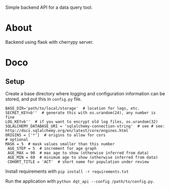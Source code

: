 Simple backend API for a data query tool.

# About #
Backend using flask with cherrypy server.

# Doco #
## Setup ##
Create a base directory where logging and configuration information can be stored, and put this in `config.py` file.


    BASE_DIR='path/to/local/storage'  # location for logs, etc.
    SECRET_KEY=b''  # generate this with os.urandom(24), any number is fine
    LOG_KEY=b''  # if you want to encrypt old log files, os.urandom(32)
    SQLALCHEMY_DATABASE_URI = 'sqlalchemy-connection-string'  # see # see: http://docs.sqlalchemy.org/en/latest/core/engines.html
    ORIGINS = ['*']  # origins to allow for cors
    # optional
    MASK = 5  # mask values smaller than this number
     AGE_STEP = 5  # increment for age graph
     AGE_MAX = 90  # max age to show (otherwise inferred from data)
     AGE_MIN = 60  # minimum age to show (otherwise inferred from data)
     COHORT_TITLE = 'ACT'  # short name for population under review

Install requirements with `pip install -r requirements.txt`

Run the application with `python dqt_api --config /path/to/config.py`.
